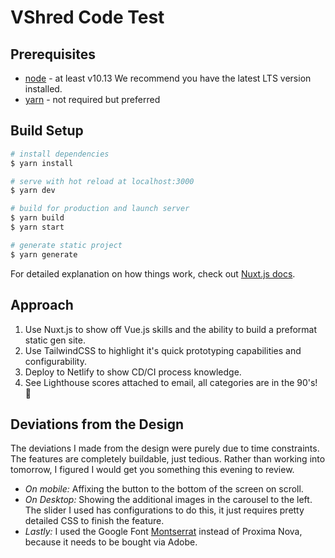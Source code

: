 # VShred Code Test

## Prerequisites
- [node](https://nodejs.org/en/) - at least v10.13 We recommend you have the latest LTS version installed.
- [yarn](https://classic.yarnpkg.com/en/) - not required but preferred

## Build Setup

```bash
# install dependencies
$ yarn install

# serve with hot reload at localhost:3000
$ yarn dev

# build for production and launch server
$ yarn build
$ yarn start

# generate static project
$ yarn generate
```

For detailed explanation on how things work, check out [Nuxt.js docs](https://nuxtjs.org).

## Approach
1. Use Nuxt.js to show off Vue.js skills and the ability to build a preformat static gen site.
2. Use TailwindCSS to highlight it's quick prototyping capabilities and configurability.
3. Deploy to Netlify to show CD/CI process knowledge.
4. See Lighthouse scores attached to email, all categories are in the 90's! 🥳

## Deviations from the Design
The deviations I made from the design were purely due to time constraints. The features are completely buildable, just tedious. Rather than working into tomorrow, I figured I would get you something this evening to review.
- *On mobile:* Affixing the button to the bottom of the screen on scroll.
- *On Desktop:* Showing the additional images in the carousel to the left. The slider I used has configurations to do this, it just requires pretty detailed CSS to finish the feature.
- *Lastly:* I used the Google Font [Montserrat](https://fonts.google.com/specimen/Montserrat) instead of Proxima Nova, because it needs to be bought via Adobe. 